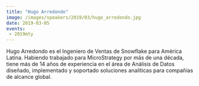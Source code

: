 ```yaml
---
title: "Hugo Arredondo"
image: /images/speakers/2019/03/hugo_arredondo.jpg
date: 2019-03-05
events: 
 - 2019mty
---
```


Hugo Arredondo es el Ingeniero de Ventas de Snowflake para América Latina. Habiendo trabajado para MicroStrategy por más de una década, tiene más de 14 años de experiencia en el área de Análisis de Datos diseñado, implementado y soportado soluciones analiticas para compañías de alcance global.
